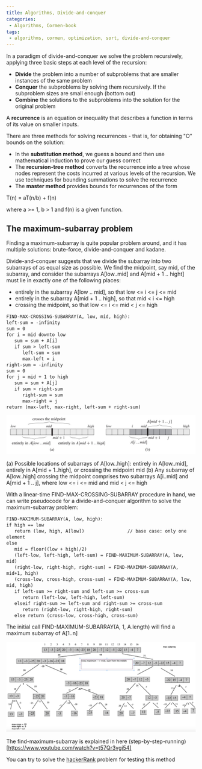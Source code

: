 ```yaml
---
title: Algorithms, Divide-and-conquer
categories:
 - Algorithms, Cormen-book
tags:
 - algorithms, cormen, optimization, sort, divide-and-conquer
---
```

In a paradigm of divide-and-conquer we solve the problem recursively, applying three basic steps at each level of the recursion:

- **Divide** the problem into a number of subproblems that are smaller instances of the same problem
- **Conquer** the subproblems by solving them recursively. If the subproblem sizes are small enough (bottom out)
- **Combine** the solutions to the subproblems into the solution for the original problem

A **recurrence** is an equation or inequality that describes a function in terms of its value on smaller inputs. 

There are three methods for solving recurrences - that is, for obtaining "O" bounds on the solution:
- In the **substitution method**, we guess a bound and then use mathematical induction to prove our guess correct
- The **recursion-tree method** converts the recurrence into a tree whose nodes represent the costs incurred at various levels of the recursion. We use techniques for bounding summations to solve the recurrence
- The **master method** provides bounds for recurrences of the form

T(n) = aT(n/b) + f(n)

where a >= 1, b > 1 and f(n) is a given function. 


## The maximum-subarray problem

Finding a maximum-subarray is quite popular problem around, and it has multiple solutions: brute-force, divide-and-conquer and kadane.

Divide-and-conquer suggests that we divide the subarray into two subarrays of as equal size as possible. We find the midpoint, say mid, of the subarray, and consider the subarrays A[low..mid] and A[mid + 1 .. hight] must lie in exactly one of the following places:
- entirely in the subarray A[low .. mid], so that low <= i <= j <= mid
- entirely in the subarray A[mid + 1 .. high], so that mid < i <= high
- crossing the midpoint, so that low <= i <= mid < j <= high

```
FIND-MAX-CROSSING-SUBARRAY(A, low, mid, high):
left-sum = -infinity
sum = 0
for i = mid downto low
   sum = sum + A[i]
   if sum > left-sum
      left-sum = sum
      max-left = i
right-sum = -infinity
sum = 0
for j = mid + 1 to high
   sum = sum + A[j]
   if sum > right-sum
      right-sum = sum
      max-right = j
return (max-left, max-right, left-sum + right-sum)
```

![NoImage](/assets/images/cormenAlgorithms/cormen_fig_4_4.jpg)

(a) Possible locations of subarrays of A[low..high]: entirely in A[low..mid], entirely in A[mid + 1..high], or crossing the midpoint mid
(b) Any subarray of A[low..high] crossing the midpoint comprises two subarrays A[i..mid] and A[mid + 1 .. j], where low <= i <= mid and mid < j <= high


With a linear-time FIND-MAX-CROSSING-SUBARRAY procedure in hand, we can write pseudocode for a divide-and-conquer algorithm to solve the maximum-subarray problem:

```
FIND-MAXIMUM-SUBARRAY(A, low, high):
if high == low
   return (low, high, A[low])                // base case: only one element
else
   mid = floor((low + high)/2)
   (left-low, left-high, left-sum) = FIND-MAXIMUM-SUBARRAY(A, low, mid)
   (right-low, right-high, right-sum) = FIND-MAXIMUM-SUBARRAY(A, mid+1, high)
   (cross-low, cross-high, cross-sum) = FIND-MAXIMUM-SUBARRAY(A, low, mid, high)
   if left-sum >= right-sum and left-sum >= cross-sum
      return (left-low, left-high, left-sum)
   elseif right-sum >= left-sum and right-sum >= cross-sum
      return (right-low, right-high, right-sum)
   else return (cross-low, cross-high, cross-sum)
```

The initial call FIND-MAXIMUM-SUBARRAY(A, 1, A.length) will find a maximum subarray of A[1..n]

![NoImage](/assets/images/cormenAlgorithms/findMaximumSubarray.jpg)

The find-maximum-subarray is explained in here (step-by-step-running)[https://www.youtube.com/watch?v=t57Qr3vgi54]

You can try to solve the [hackerRank](https://www.hackerrank.com/challenges/maxsubarray/problem) problem for testing this method








